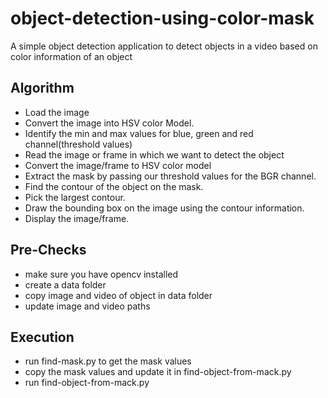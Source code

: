 # object-detection-using-color-mask
A simple object detection application to detect objects in a video based on color information of an object


## Algorithm
- Load the image
- Convert the image into HSV color Model.
- Identify the min and max values for blue, green and red channel(threshold values)
- Read the image or frame in which we want to detect the object
- Convert the image/frame to HSV color model 
- Extract the mask by passing our threshold values for the BGR channel.
- Find  the contour of the object on the mask.
- Pick the largest contour.
- Draw the bounding box on the image using the contour information. 
- Display the image/frame.

## Pre-Checks
- make sure you have  opencv installed
- create a data folder 
- copy image and video of object in data folder
- update image and video paths

## Execution
- run find-mask.py to get the mask values
- copy the mask values and update it in find-object-from-mack.py
- run find-object-from-mack.py
